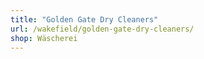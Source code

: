 ```yaml
---
title: "Golden Gate Dry Cleaners"
url: /wakefield/golden-gate-dry-cleaners/
shop: Wäscherei
---
```

